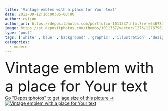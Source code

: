 ```yaml
---
title: 'Vintage emblem with a place for Your text'
date: 2012-09-12T16:00:05+00:00
author: cvijun
author_url: https://depositphotos.com/portfolio-1011337.html?ref=64678756
image: https://st.depositphotos.com/thumbs/1011337/vector/1276/12767961/api_thumb_450.jpg?forcejpeg=true
type: "post"
tags: ['white' ,'blue' ,'background' ,'graphic' ,'illustration' ,'design' ,'luxury' ,'shape' ,'decoration' ,'decorative' ,'ribbon' ,'metal' ,'sign' ,'decor' ,'elegance' ,'texture' ,'floral' ,'ornate' ,'scroll' ,'style' ,'antique' ,'frame' ,'old' ,'retro' ,'vintage' ,'trophy' ,'banner' ,'ornament' ,'modern' ,'symbol' ,'elements' ,'coat' ,'backdrop' ,'creative' ,'swirl' ,'text' ,'luxurious' ,'elegant' ,'fingers' ,'with' ,'wallpaper' ,'artistic' ,'royal' ,'composition' ,'company' ,'crest' ,'shield' ,'stick' ,'hockey' ,'ribbons' ]
categories: 
  - modern
---
```

<div aling="center">
            <font size="60"> Vintage emblem with a place for Your text</font>   
</div>
<div>
    <a href='https://st.depositphotos.com/thumbs/1011337/vector/1276/12767961/api_thumb_450.jpg?forcejpeg=true?ref=64678756' target=_blank > Go "Depositphotos" to get lage size of this picture ->
        <img href='https://st.depositphotos.com/thumbs/1011337/vector/1276/12767961/api_thumb_450.jpg?forcejpeg=true?ref=64678756' src='https://st.depositphotos.com/1011337/1276/v/950/depositphotos_12767961-stock-illustration-vintage-emblem-with-a-place.jpg?forcejpeg=true' alt='Vintage emblem with a place for Your text' >
    </a>
</div>
